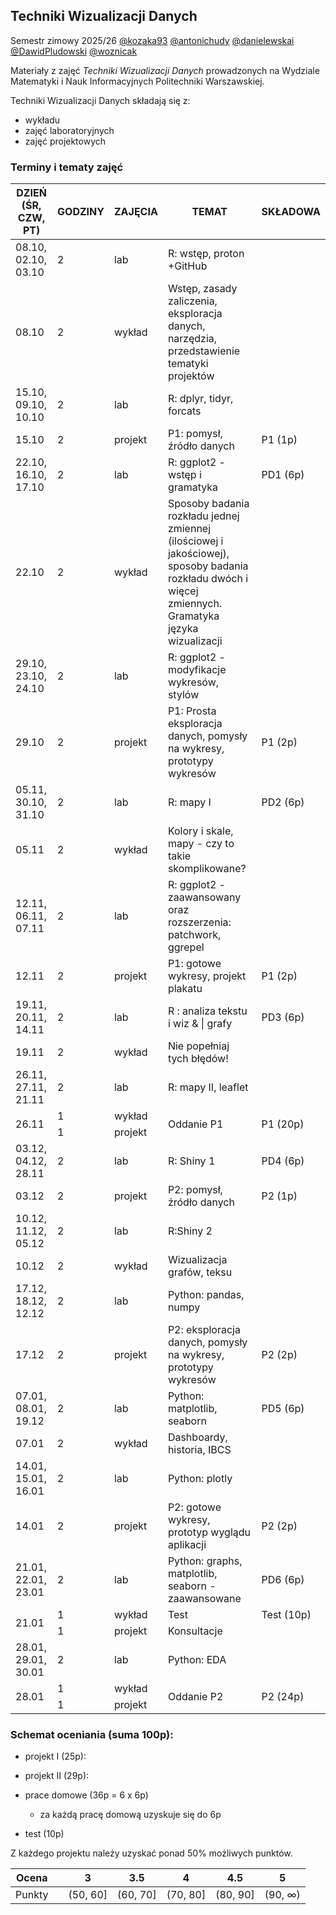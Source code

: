 ## Techniki Wizualizacji Danych

Semestr zimowy 2025/26 [@kozaka93](https://github.com/kozaka93) [@antonichudy](https://github.com/antonichudy) [@danielewskai](https://github.com/danielewskai) [@DawidPludowski](https://github.com/DawidPludowski) [@woznicak](https://github.com/woznicak)

Materiały z zajęć *Techniki Wizualizacji Danych* prowadzonych na Wydziale Matematyki i Nauk Informacyjnych Politechniki Warszawskiej.

Techniki Wizualizacji Danych składają się z:

-   wykładu
-   zajęć laboratoryjnych
-   zajęć projektowych

### Terminy i tematy zajęć 

<table class="tg"><thead>
  <tr>
    <th class="tg-7btt">DZIEŃ (ŚR, CZW, PT)</th>
    <th class="tg-7btt">GODZINY</th>
    <th class="tg-7btt">ZAJĘCIA</th>
    <th class="tg-7btt">TEMAT</th>
    <th class="tg-7btt">SKŁADOWA</th>
  </tr></thead>
<tbody>
  <tr>
    <td class="tg-c3ow">08.10, 02.10, 03.10</td>
    <td class="tg-c3ow">2</td>
    <td class="tg-c3ow">lab</td>
    <td class="tg-c3ow">R: wstęp, proton +GitHub</td>
    <td class="tg-c3ow"></td>
  </tr>
  <tr>
    <td class="tg-c3ow">08.10</td>
    <td class="tg-c3ow">2</td>
    <td class="tg-c3ow">wykład</td>
    <td class="tg-c3ow">Wstęp, zasady zaliczenia, eksploracja danych, narzędzia, przedstawienie tematyki projektów</td>
    <td class="tg-c3ow"></td>
  </tr>
  <tr>
    <td class="tg-c3ow">15.10, 09.10, 10.10</td>
    <td class="tg-c3ow">2</td>
    <td class="tg-c3ow">lab</td>
    <td class="tg-c3ow">R: dplyr, tidyr, forcats</td>
    <td class="tg-c3ow"></td>
  </tr>
  <tr>
    <td class="tg-c3ow">15.10</td>
    <td class="tg-c3ow">2</td>
    <td class="tg-c3ow">projekt</td>
    <td class="tg-c3ow">P1: pomysł, źródło danych</td>
    <td class="tg-c3ow">P1 (1p)</td>
  </tr>
  <tr>
    <td class="tg-c3ow">22.10, 16.10, 17.10</td>
    <td class="tg-c3ow">2</td>
    <td class="tg-c3ow">lab</td>
    <td class="tg-c3ow">R: ggplot2 - wstęp i gramatyka</td>
    <td class="tg-c3ow">PD1 (6p)</td>
  </tr>
  <tr>
    <td class="tg-c3ow">22.10</td>
    <td class="tg-c3ow">2</td>
    <td class="tg-c3ow">wykład</td>
    <td class="tg-c3ow">Sposoby badania rozkładu jednej zmiennej (ilościowej i jakościowej), sposoby badania rozkładu dwóch i więcej zmiennych. Gramatyka języka wizualizacji</td>
    <td class="tg-c3ow"></td>
  </tr>
  <tr>
    <td class="tg-c3ow">29.10, 23.10, 24.10</td>
    <td class="tg-c3ow">2</td>
    <td class="tg-c3ow">lab</td>
    <td class="tg-c3ow">R: ggplot2 - modyfikacje wykresów, stylów</td>
    <td class="tg-c3ow"></td>
  </tr>
  <tr>
    <td class="tg-c3ow">29.10</td>
    <td class="tg-c3ow">2</td>
    <td class="tg-c3ow">projekt</td>
    <td class="tg-c3ow">P1: Prosta eksploracja danych, pomysły na wykresy, prototypy wykresów </td>
    <td class="tg-c3ow">P1 (2p)</td>
  </tr>
  <tr>
    <td class="tg-c3ow">05.11, 30.10, 31.10</td>
    <td class="tg-c3ow">2</td>
    <td class="tg-c3ow">lab</td>
    <td class="tg-c3ow">R: mapy I</td>
    <td class="tg-c3ow">PD2 (6p)</td>
  </tr>
  <tr>
    <td class="tg-c3ow">05.11</td>
    <td class="tg-c3ow">2</td>
    <td class="tg-c3ow">wykład</td>
    <td class="tg-c3ow">Kolory i skale, mapy - czy to takie skomplikowane?</td>
    <td class="tg-c3ow"></td>
  </tr>
  <tr>
    <td class="tg-c3ow"> 12.11, 06.11, 07.11</td>
    <td class="tg-c3ow">2</td>
    <td class="tg-c3ow">lab</td>
    <td class="tg-c3ow">R: ggplot2 - zaawansowany oraz rozszerzenia: patchwork, ggrepel</td>
    <td class="tg-c3ow"></td>
  </tr>
  <tr>
    <td class="tg-c3ow">12.11</td>
    <td class="tg-c3ow">2</td>
    <td class="tg-c3ow">projekt</td>
    <td class="tg-c3ow">P1: gotowe wykresy, projekt plakatu </td>
    <td class="tg-c3ow">P1 (2p)</td>
  </tr>
  <tr>
    <td class="tg-c3ow">19.11, 20.11, 14.11</td>
    <td class="tg-c3ow">2</td>
    <td class="tg-c3ow">lab</td>
    <td class="tg-c3ow">R : analiza tekstu i wiz &amp; | grafy</td>
    <td class="tg-c3ow">PD3 (6p)</td>
  </tr>
  <tr>
    <td class="tg-c3ow">19.11</td>
    <td class="tg-c3ow">2</td>
    <td class="tg-c3ow">wykład</td>
    <td class="tg-c3ow">Nie popełniaj tych błędów!</td>
    <td class="tg-c3ow"></td>
  </tr>
  <tr>
    <td class="tg-c3ow">26.11, 27.11, 21.11</td>
    <td class="tg-c3ow">2</td>
    <td class="tg-c3ow">lab</td>
    <td class="tg-c3ow">R: mapy II, leaflet</td>
    <td class="tg-c3ow"></td>
  </tr>
  <tr>
    <td class="tg-c3ow" rowspan="2">26.11</td>
    <td class="tg-c3ow">1</td>
    <td class="tg-c3ow">wykład</td>
    <td class="tg-c3ow" rowspan="2">Oddanie P1</td>
    <td class="tg-c3ow" rowspan="2">P1 (20p)</td>
  </tr>
  <tr>
    <td class="tg-c3ow">1</td>
    <td class="tg-c3ow">projekt</td>
  </tr>
  <tr>
    <td class="tg-c3ow">03.12, 04.12, 28.11</td>
    <td class="tg-c3ow">2</td>
    <td class="tg-c3ow">lab</td>
    <td class="tg-c3ow">R: Shiny 1</td>
    <td class="tg-c3ow">PD4 (6p)</td>
  </tr>
  <tr>
    <td class="tg-c3ow">03.12</td>
    <td class="tg-c3ow">2</td>
    <td class="tg-c3ow">projekt</td>
    <td class="tg-c3ow">P2: pomysł, źródło danych</td>
    <td class="tg-c3ow">P2 (1p)</td>
  </tr>
  <tr>
    <td class="tg-c3ow">10.12, 11.12, 05.12</td>
    <td class="tg-c3ow">2</td>
    <td class="tg-c3ow">lab</td>
    <td class="tg-c3ow">R:Shiny 2</td>
    <td class="tg-c3ow"></td>
  </tr>
  <tr>
    <td class="tg-c3ow">10.12</td>
    <td class="tg-c3ow">2</td>
    <td class="tg-c3ow">wykład</td>
    <td class="tg-c3ow">Wizualizacja grafów, teksu</td>
    <td class="tg-c3ow"></td>
  </tr>
  <tr>
    <td class="tg-c3ow">17.12, 18.12, 12.12</td>
    <td class="tg-c3ow">2</td>
    <td class="tg-c3ow">lab</td>
    <td class="tg-c3ow">Python: pandas, numpy</td>
    <td class="tg-c3ow"></td>
  </tr>
  <tr>
    <td class="tg-c3ow">17.12</td>
    <td class="tg-c3ow">2</td>
    <td class="tg-c3ow">projekt</td>
    <td class="tg-c3ow">P2: eksploracja danych, pomysły na wykresy, prototypy wykresów</td>
    <td class="tg-c3ow">P2 (2p)</td>
  </tr>
  <tr>
    <td class="tg-c3ow">07.01, 08.01, 19.12</td>
    <td class="tg-c3ow">2</td>
    <td class="tg-c3ow">lab</td>
    <td class="tg-c3ow">Python: matplotlib, seaborn</td>
    <td class="tg-c3ow">PD5 (6p)</td>
  </tr>
  <tr>
    <td class="tg-c3ow">07.01</td>
    <td class="tg-c3ow">2</td>
    <td class="tg-c3ow">wykład</td>
    <td class="tg-c3ow">Dashboardy, historia, IBCS</td>
    <td class="tg-c3ow"></td>
  </tr>
  <tr>
    <td class="tg-c3ow">14.01, 15.01, 16.01</td>
    <td class="tg-c3ow">2</td>
    <td class="tg-c3ow">lab</td>
    <td class="tg-c3ow">Python: plotly</td>
    <td class="tg-c3ow"></td>
  </tr>
  <tr>
    <td class="tg-c3ow">14.01</td>
    <td class="tg-c3ow">2</td>
    <td class="tg-c3ow">projekt</td>
    <td class="tg-c3ow">P2: gotowe wykresy, prototyp wyglądu aplikacji</td>
    <td class="tg-c3ow">P2 (2p)</td>
  </tr>
  <tr>
    <td class="tg-c3ow">21.01, 22.01, 23.01</td>
    <td class="tg-c3ow">2</td>
    <td class="tg-c3ow">lab</td>
    <td class="tg-c3ow">Python: graphs, matplotlib, seaborn - zaawansowane</td>
    <td class="tg-c3ow">PD6 (6p)</td>
  </tr>
  <tr>
    <td class="tg-c3ow" rowspan="2">21.01</td>
    <td class="tg-c3ow">1</td>
    <td class="tg-c3ow">wykład</td>
    <td class="tg-c3ow">Test</td>
    <td class="tg-c3ow">Test (10p)</td>
  </tr>
  <tr>
    <td class="tg-c3ow">1</td>
    <td class="tg-c3ow">projekt</td>
    <td class="tg-c3ow">Konsultacje</td>
    <td class="tg-c3ow"></td>
  </tr>
  <tr>
    <td class="tg-c3ow">28.01, 29.01, 30.01</td>
    <td class="tg-c3ow">2</td>
    <td class="tg-c3ow">lab</td>
    <td class="tg-c3ow">Python: EDA</td>
    <td class="tg-c3ow"></td>
  </tr>
  <tr>
    <td class="tg-c3ow" rowspan="2">28.01</td>
    <td class="tg-c3ow">1</td>
    <td class="tg-c3ow">wykład</td>
    <td class="tg-c3ow" rowspan="2">Oddanie P2</td>
    <td class="tg-c3ow" rowspan="2">P2 (24p)</td>
  </tr>
  <tr>
    <td class="tg-c3ow">1</td>
    <td class="tg-c3ow">projekt</td>
  </tr>
</tbody></table>


### Schemat oceniania (suma 100p):

- projekt I (25p):

- projekt II (29p):

- prace domowe (36p = 6 x 6p)
	- za każdą pracę domową uzyskuje się do 6p

- test (10p)
    
    
Z każdego projektu należy uzyskać ponad 50% możliwych punktów.

| Ocena |  | 3 | 3.5 | 4 | 4.5 | 5 |
|:---:| :---: |:---:|:---:|:---:|:---:|:---:|
| Punkty |  | (50, 60] | (60, 70] | (70, 80] | (80, 90] | (90, ∞) |

